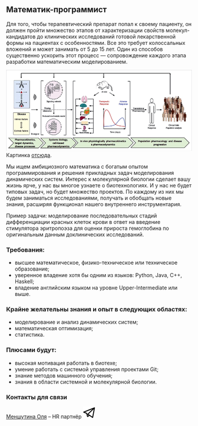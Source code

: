 ## Математик-программист

Для того, чтобы терапевтический препарат попал к своему пациенту, он должен пройти множество этапов от характеризации свойств молекул-кандидатов до клинических исследований готовой лекарственной формы на пациентах с особенностями. Все это требует колоссальных вложений и может занимать от 5 до 15 лет. Один из способов существенно ускорить этот процесс — сопровождение каждого этапа разработки математическим моделированием.

![Этапы моделирования](/positions/img/pkpd.png)
Картинка [отсюда](https://www.ncbi.nlm.nih.gov/pubmed/27661132).

Мы ищем амбициозного математика с богатым опытом программирования и решения прикладных задач моделирования динамических систем. Интерес к молекулярной биологии сделает вашу жизнь ярче, у нас вы многое узнаете о биотехнологиях. И у нас не будет типовых задач, но будет множество проектов. По каждому из них мы будем заниматься исследованиями, получать и обобщать новые знания, расширяя функционал нашего внутреннего инструментария.

Пример задачи:
моделирование последовательных стадий дифференциации красных клеток крови в ответ на введение стимулятора эритропоэза для оценки прироста гемоглобина по оригинальным данным доклинических исследований.



### Требования:
- высшее математическое, физико-техническое или техническое образование;
- уверенное владение хотя бы одним из языков: Python, Java, C++, Haskell;
- владение английским языком на уровне Upper-Intermediate или выше.

### Крайне желательны знания и опыт в следующих областях:
- моделирование и анализ динамических систем;
- математическая оптимизация;
- статистика.

### Плюсами будут:
- высокая мотивация работать в биотехе;
- умение работать с системой управления проектами Git;
- знание методов машинного обучения;
- знания в области системной и молекулярной биологии.

### Контакты для связи
[Меншутина Оля](mailto:menshutina@biocad.ru) – HR партнёр [ ![@Mensh](/telegram.png) ](https://telegram.me/Mensh)
